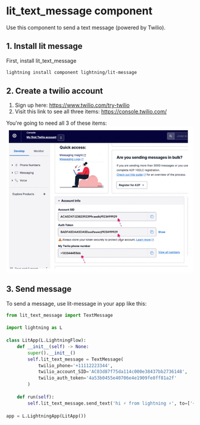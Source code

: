 # lit_text_message component
Use this component to send a text message (powered by Twilio).


## 1. Install lit message 
First, install lit_text_message 

```bash
lightning install component lightning/lit-message
```

## 2. Create a twilio account
1. Sign up here: https://www.twilio.com/try-twilio
2. Visit this link to see all three items: https://console.twilio.com/

You're going to need all 3 of these items:
![twilio creds](/images/twilio.jpg)

## 3. Send message
To send a message, use lit-message in your app like this:

```python
from lit_text_message import TextMessage

import lightning as L

class LitApp(L.LightningFlow):
    def __init__(self) -> None:
        super().__init__()
        self.lit_text_message = TextMessage(
            twilio_phone='+11112223344', 
            twilio_account_SID='AC03d87f75da114c000e38437bb2736148', 
            twilio_auth_token='4a53b0455e40706e4e1909fe8ff81a2f'
        )

    def run(self):
        self.lit_text_message.send_text('hi ⚡ from lightning ⚡', to=['+1999887766'])

app = L.LightningApp(LitApp())
```
